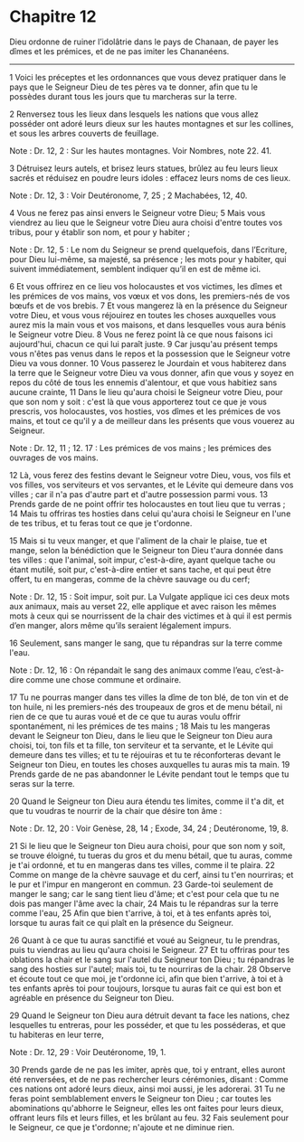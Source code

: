# Chapitre 12

Dieu ordonne de ruiner l’idolâtrie dans le pays de Chanaan, de payer les dîmes et les prémices, et de ne pas imiter les Chananéens.

***

1 Voici les préceptes et les ordonnances que vous devez pratiquer dans le pays que le Seigneur Dieu de tes pères va te donner, afin que tu le possèdes durant tous les jours que tu marcheras sur la terre.


2 Renversez tous les lieux dans lesquels les nations que vous allez posséder ont adoré leurs dieux sur les hautes montagnes et sur les collines, et sous les arbres couverts de feuillage.

<span class="bible-note">Note : </span> Dr. 12, 2 : Sur les hautes montagnes. Voir Nombres, note 22. 41.

3 Détruisez leurs autels, et brisez leurs statues, brûlez au feu leurs lieux sacrés et réduisez en poudre leurs idoles : effacez leurs noms de ces lieux.

<span class="bible-note">Note : </span> Dr. 12, 3 : Voir Deutéronome, 7, 25 ; 2 Machabées, 12, 40.


4 Vous ne ferez pas ainsi envers le Seigneur votre Dieu; 5 Mais vous viendrez au lieu que le Seigneur votre Dieu aura choisi d'entre toutes vos tribus, pour y établir son nom, et pour y habiter ;

<span class="bible-note">Note : </span> Dr. 12, 5 : Le nom du Seigneur se prend quelquefois, dans l’Ecriture, pour Dieu lui-même, sa majesté, sa présence ; les mots pour y habiter, qui suivent immédiatement, semblent indiquer qu’il en est de même ici.

6 Et vous offrirez en ce lieu vos holocaustes et vos victimes, les dîmes et les prémices de vos mains, vos vœux et vos dons, les premiers-nés de vos bœufs et de vos brebis. 7 Et vous mangerez là en la présence du Seigneur votre Dieu, et vous vous réjouirez en toutes les choses auxquelles vous aurez mis la main vous et vos maisons, et dans lesquelles vous aura bénis le Seigneur votre Dieu. 8 Vous ne ferez point là ce que nous faisons ici aujourd'hui, chacun ce qui lui paraît juste. 9 Car jusqu'au présent temps vous n'êtes pas venus dans le repos et la possession que le Seigneur votre Dieu va vous donner. 10 Vous passerez le Jourdain et vous habiterez dans la terre que le Seigneur votre Dieu va vous donner, afin que vous y soyez en repos du côté de tous les ennemis d'alentour, et que vous habitiez sans aucune crainte, 11 Dans le lieu qu'aura choisi le Seigneur votre Dieu, pour que son nom y soit : c'est là que vous apporterez tout ce que je vous prescris, vos holocaustes, vos hosties, vos dîmes et les prémices de
vos mains, et tout ce qu'il y a de meilleur dans les présents que vous vouerez au Seigneur.

<span class="bible-note">Note : </span> Dr. 12, 11 ; 12. 17 : Les prémices de vos mains ; les prémices des ouvrages de vos mains.

12 Là, vous ferez des festins devant le Seigneur votre Dieu, vous, vos fils et vos filles, vos serviteurs et vos servantes, et le Lévite qui demeure dans vos villes ; car il n'a pas d'autre part et d'autre possession parmi vous. 13 Prends garde de ne point offrir tes holocaustes en tout lieu que tu verras ; 14 Mais tu offriras tes hosties dans celui qu'aura choisi le Seigneur en l'une de tes tribus, et tu feras tout ce que je t'ordonne.


15 Mais si tu veux manger, et que l'aliment de la chair le plaise, tue et mange, selon la bénédiction que le Seigneur ton Dieu t'aura donnée dans tes villes : que l'animal, soit impur, c'est-à-dire, ayant quelque tache ou étant mutilé, soit pur, c'est-à-dire entier et sans tache, et qui peut être offert, tu en mangeras, comme de la chèvre sauvage ou du cerf;

<span class="bible-note">Note : </span> Dr. 12, 15 : Soit impur, soit pur. La Vulgate applique ici ces deux mots aux animaux, mais au verset 22, elle applique et avec raison les mêmes mots à ceux qui se nourrissent de la chair des victimes et à qui il est permis d’en manger, alors même qu’ils seraient légalement impurs.

16 Seulement, sans manger le sang, que tu répandras sur la terre comme l'eau.

<span class="bible-note">Note : </span> Dr. 12, 16 : On répandait le sang des animaux comme l’eau, c’est-à-dire comme une chose commune et ordinaire.


17 Tu ne pourras manger dans tes villes la dîme de ton blé, de ton vin et de ton huile, ni les premiers-nés des troupeaux de gros et de menu bétail, ni rien de ce que tu auras voué et de ce que tu auras voulu offrir spontanément, ni les prémices de tes mains ; 18 Mais tu les mangeras devant le Seigneur ton Dieu, dans le lieu que le Seigneur ton Dieu aura choisi, toi, ton fils et ta fille, ton serviteur et ta servante, et le Lévite qui demeure dans tes villes; et tu te réjouiras et tu te réconforteras devant le Seigneur ton Dieu, en toutes les choses auxquelles tu auras mis ta main. 19 Prends garde de ne pas abandonner le Lévite pendant tout le temps que tu seras sur la terre.


20 Quand le Seigneur ton Dieu aura étendu tes limites, comme il t'a dit, et que tu voudras te nourrir de la chair que désire ton âme :

<span class="bible-note">Note : </span> Dr. 12, 20 : Voir Genèse, 28, 14 ; Exode, 34, 24 ; Deutéronome, 19, 8.

21 Si le lieu que le Seigneur ton Dieu aura choisi, pour que son nom y soit, se trouve éloigné, tu tueras du gros et du menu bétail, que tu auras, comme je t'ai ordonné, et tu en mangeras dans tes villes, comme il te plaira. 22 Comme on mange de la chèvre sauvage et du cerf, ainsi tu t'en nourriras; et le pur et l'impur en mangeront en commun. 23 Garde-toi seulement de manger le sang; car le sang tient lieu d'âme; et c'est pour cela que tu ne dois pas manger l'âme avec la chair, 24 Mais tu le répandras sur la terre comme l'eau, 25 Afin que bien t'arrive, à toi, et à tes enfants après toi, lorsque tu auras fait ce qui plaît en la présence du Seigneur.


26 Quant à ce que tu auras sanctifié et voué au Seigneur, tu le prendras, puis tu viendras au lieu qu'aura choisi le Seigneur. 27 Et tu offriras pour tes oblations la chair et le sang sur l'autel du Seigneur ton Dieu ; tu répandras le sang des hosties sur l'autel; mais toi, tu te nourriras de la chair. 28 Observe et écoute tout ce que moi, je t'ordonne ici, afin que bien t'arrive, à toi et à tes enfants après toi pour toujours, lorsque tu auras fait ce qui est bon et agréable en présence du Seigneur ton Dieu.


29 Quand le Seigneur ton Dieu aura détruit devant ta face les nations, chez lesquelles tu entreras, pour les posséder, et que tu les posséderas, et que tu habiteras en leur terre,

<span class="bible-note">Note : </span> Dr. 12, 29 : Voir Deutéronome, 19, 1.

30 Prends garde de ne pas les imiter, après que, toi y entrant, elles auront été renversées, et de ne pas rechercher leurs cérémonies, disant : Comme ces nations ont adoré leurs dieux, ainsi moi aussi, je les adorerai. 31 Tu ne feras point semblablement envers le Seigneur ton Dieu ; car toutes les abominations qu'abhorre le Seigneur, elles les ont faites pour leurs dieux, offrant leurs fils et leurs filles, et les brûlant au feu. 32 Fais seulement pour le Seigneur, ce que je t'ordonne; n'ajoute et ne diminue rien.

